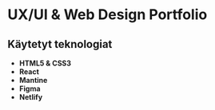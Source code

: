 # UX/UI & Web Design Portfolio

## Käytetyt teknologiat  

- **HTML5 & CSS3**
- **React**
- **Mantine**
- **Figma**
- **Netlify**

